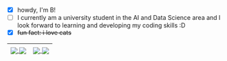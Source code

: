 
- [x] howdy, I'm B! 
- [ ] I currently am a university student in the AI and Data Science area and I look forward to learning and developing my coding skills :D
- [x] ~~fun fact: i love cats~~

<table>
<thead>
  <tr>
  <th>
    <a href="https://github.com/anuraghazra/github-readme-stats#gh-dark-mode-only">
      <img align="center" src="https://github-readme-stats.vercel.app/api?username=blsbls03&hide=prs,stars,issues&exclude_repo=blsbls03&count_private=true&hide_rank=true&show_icons=true&bg_color=00000000&hide_border=true&theme=tokyonight#gh-dark-mode-only">
    </a>
    <a href="https://github.com/anuraghazra/github-readme-stats#gh-light-mode-only">
      <img align="center" src="https://github-readme-stats.vercel.app/api?username=blsbls03&hide=prs,stars,issues&exclude_repo=blsbls03&count_private=true&hide_rank=true&show_icons=true&hide_border=true&theme=buefy#gh-light-mode-only">
    </a>
  </th>
  <th>
    <a href="https://github.com/anuraghazra/github-readme-stats#gh-dark-mode-only">
      <img align="center" src="https://github-readme-stats.vercel.app/api/top-langs/?username=blsbls03&layout=compact&exclude_repo=blsbls03&show_icons=true&bg_color=00000000&hide_border=true&theme=tokyonight#gh-dark-mode-only">
    </a>
    <a href="https://github.com/anuraghazra/github-readme-stats#gh-light-mode-only">
      <img align="center" src="https://github-readme-stats.vercel.app/api/top-langs/?username=blsbls03&layout=compact&exclude_repo=blsbls03&show_icons=true&hide_border=true&theme=buefy#gh-light-mode-only">
    </a>
    </th>
  </tr>
</thead>
</table>
